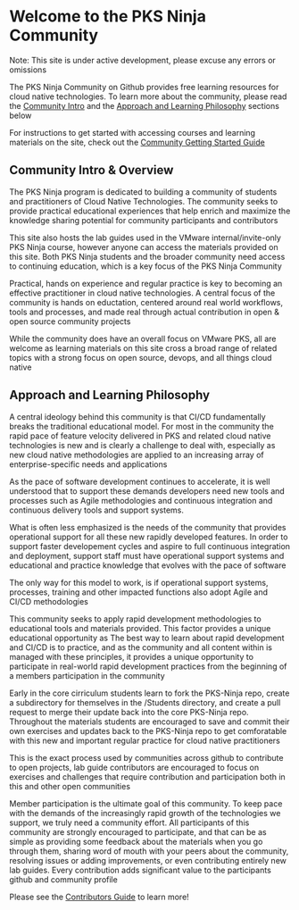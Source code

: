 # Welcome to the PKS Ninja Community

Note: This site is under active development, please excuse any errors or omissions

The PKS Ninja Community on Github provides free learning resources for cloud native technologies. To learn more about the community, please read the [Community Intro]() and the [Approach and Learning Philosophy]() sections below

For instructions to get started with accessing courses and learning materials on the site, check out the [Community Getting Started Guide](https://github.com/CNA-Tech/PKS-Ninja/tree/master/Courses/GettingStarted-GS3861)

## Community Intro & Overview

The PKS Ninja program is dedicated to building a community of students and practitioners of Cloud Native Technologies. The community seeks to provide practical educational experiences that help enrich and maximize the knowledge sharing potential for community participants and contributors

This site also hosts the lab guides used in the VMware internal/invite-only PKS Ninja course, however anyone can access the materials provided on this site. Both PKS Ninja students and the broader community need access to continuing education, which is a key focus of the PKS Ninja Community

Practical, hands on experience and regular practice is key to becoming an effective practitioner in cloud native technologies. A central focus of the community is  hands on eductation, centered around real world workflows, tools and processes, and made real through actual contribution in open & open source community projects

While the community does have an overall focus on VMware PKS, all are welcome as learning materials on this site cross a broad range of related topics with a strong focus on open source, devops, and all things cloud native

## Approach and Learning Philosophy

A central ideology behind this community is that CI/CD fundamentally breaks the traditional educational model. For most in the community the rapid pace of feature velocity delivered in PKS and related cloud native technologies is new and is clearly a challenge to deal with, especially as new cloud native methodologies are applied to an increasing array of enterprise-specific needs and applications

As the pace of software development continues to accelerate, it is well understood that to support these demands developers need new tools and processes such as Agile methodologies and continuous integration and continuous delivery tools and support systems.

What is often less emphasized is the needs of the community that provides operational support for all these new rapidly developed features. In order to support faster developement cycles and aspire to full continuous integration and deployment, support staff must have operational support systems and educational and practice knowledge that evolves with the pace of software

The only way for this model to work, is if operational support systems, processes, training and other impacted functions also adopt Agile and CI/CD methodologies

This community seeks to apply rapid development methodologies to educational tools and materials provided. This factor provides a unique educational opportunity as The best way to learn about rapid development and CI/CD is to practice, and as the community and all content within is managed with these principles, it provides a unique opportunity to participate in real-world rapid development practices from the beginning of a members participation in the community

Early in the core cirriculum students learn to fork the PKS-Ninja repo, create a subdirectory for themselves in the /Students directory, and create a pull request to merge their update back into the core PKS-Ninja repo. Throughout the materials students are encouraged to save and commit their own exercises and updates back to the PKS-Ninja repo to get comforatable with this new and important regular practice for cloud native practitioners

This is the exact process used by communities across github to contribute to open projects, lab guide contributors are encouraged to focus on exercises and challenges that require contribution and participation both in this and other open communities

Member participation is the ultimate goal of this community. To keep pace with the demands of the increasingly rapid growth of the technologies we support, we truly need a community effort. All participants of this community are strongly encouraged to participate, and that can be as simple as providing some feedback about the materials when you go through them, sharing word of mouth with your peers about the community, resolving issues or adding improvements, or even contributing entirely new lab guides. Every contribution adds significant value to the participants github and community profile

Please see the [Contributors Guide](https://github.com/CNA-Tech/PKS-Ninja/blob/master/Courses/ContributorsGuide-CG2415/readme.md) to learn more!